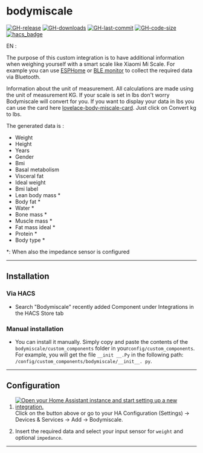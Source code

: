 # bodymiscale

[![GH-release](https://img.shields.io/github/v/release/dckiller51/bodymiscale.svg?style=flat-square)](https://github.com/dckiller51/bodymiscale/releases)
[![GH-downloads](https://img.shields.io/github/downloads/dckiller51/bodymiscale/total?style=flat-square)](https://github.com/dckiller51/bodymiscale/releases)
[![GH-last-commit](https://img.shields.io/github/last-commit/dckiller51/bodymiscale.svg?style=flat-square)](https://github.com/dckiller51/bodymiscale/commits/main)
[![GH-code-size](https://img.shields.io/github/languages/code-size/dckiller51/bodymiscale.svg?color=red&style=flat-square)](https://github.com/dckiller51/bodymiscale)
[![hacs_badge](https://img.shields.io/badge/HACS-Default-orange.svg?style=flat-square)](https://github.com/hacs)

EN :

The purpose of this custom integration is to have additional information when weighing yourself with a smart scale like Xiaomi Mi Scale.
For example you can use [ESPHome](https://esphome.io/) or [BLE monitor](https://github.com/custom-components/ble_monitor) to collect the required data via Bluetooth.

Information about the unit of measurement. All calculations are made using the unit of measurement KG. If your scale is set in lbs don't worry Bodymiscale will convert for you. If you want to display your data in lbs you can use the card here [lovelace-body-miscale-card](https://github.com/dckiller51/lovelace-body-miscale-card). Just click on Convert kg to lbs.

The generated data is :

- Weight
- Height
- Years
- Gender
- Bmi
- Basal metabolism
- Visceral fat
- Ideal weight
- Bmi label
- Lean body mass \*
- Body fat \*
- Water \*
- Bone mass \*
- Muscle mass \*
- Fat mass ideal \*
- Protein \*
- Body type \*

\*: When also the impedance sensor is configured

---

## Installation

### Via HACS

- Search "Bodymiscale" recently added Component under Integrations in the HACS Store tab

### Manual installation

- You can install it manually. Simply copy and paste the contents of the
  `bodymiscale/custom_components` folder in your`config/custom_components`.
  For example, you will get the file `__init __.Py` in the following path:
  `/config/custom_components/bodymiscale/__init__. py`.

---

## Configuration

1. [![Open your Home Assistant instance and start setting up a new integration.](https://my.home-assistant.io/badges/config_flow_start.svg)](https://my.home-assistant.io/redirect/config_flow_start/?domain=bodyscale)
   Click on the button above or go to your HA Configuration (Settings) -> Devices & Services -> Add -> Bodymiscale.

2. Insert the required data and select your input sensor for `weight` and optional `impedance`.

---
